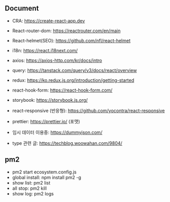 ## Document
- CRA: https://create-react-app.dev
- React-router-dom: https://reactrouter.com/en/main
- React-helmet(SEO): https://github.com/nfl/react-helmet
- i18n: https://react.i18next.com/
- axios: https://axios-http.com/kr/docs/intro
- query: https://tanstack.com/query/v3/docs/react/overview
- redux: https://ko.redux.js.org/introduction/getting-started
- react-hook-form: https://react-hook-form.com/

- storybook: https://storybook.js.org/

- react-responsive (반응형): https://github.com/yocontra/react-responsive
- prettier: https://prettier.io/ (포맷)

- 임시 데이터 이용중: https://dummyjson.com/
- type 관련 글: https://techblog.woowahan.com/9804/


## pm2
- pm2 start ecosystem.config.js
- global install: npm install pm2 -g
- show list: pm2 list
- all stop: pm2 kill
- show log: pm2 logs